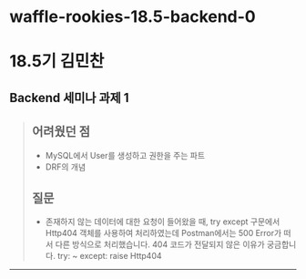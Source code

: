 # waffle-rookies-18.5-backend-0

18.5기 김민찬
=========
Backend 세미나 과제 1
---------------------------
> ## 어려웠던 점
> * MySQL에서 User를 생성하고 권한을 주는 파트
> * DRF의 개념
> ## 질문
> * 존재하지 않는 데이터에 대한 요청이 들어왔을 때, try except 구문에서 Http404 객체를 사용하여 처리하였는데 Postman에서는 500 Error가 떠서 다른 방식으로 처리했습니다. 404 코드가 전달되지 않은 이유가 궁금합니다.
	try:
	    ~
	except:
	    raise Http404
- - -